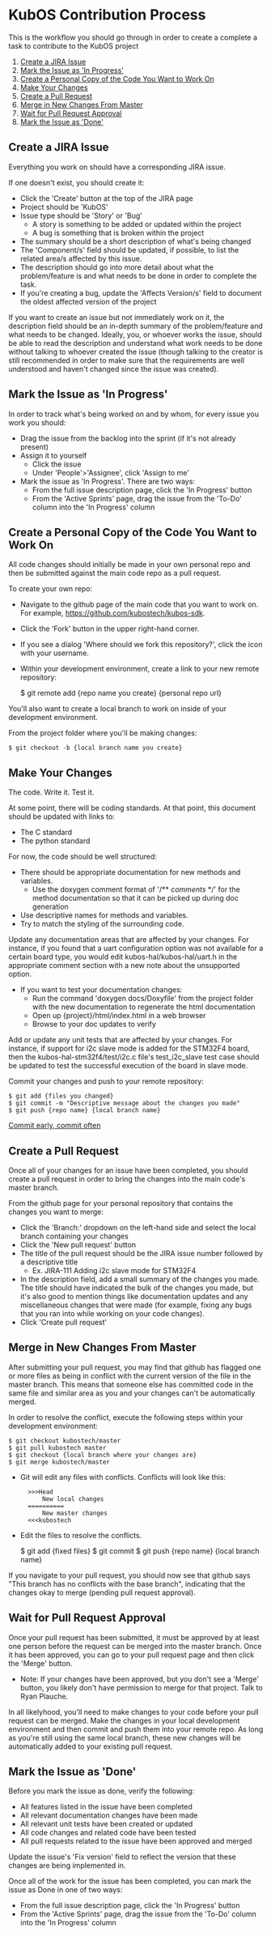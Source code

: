 # KubOS Contribution Process

This is the workflow you should go through in order to create a complete a task to contribute to the KubOS project

1. [Create a JIRA Issue](#create-a-jira-issue)
2. [Mark the Issue as 'In Progress'](#mark-the-issue-as-in-progress)
3. [Create a Personal Copy of the Code You Want to Work On](#create-a-personal-copy-of-the-code-you-want-to-work-on)
4. [Make Your Changes](#make-your-changes)
5. [Create a Pull Request](#create-a-pull-request)
6. [Merge in New Changes From Master](#merge-in-new-changes-from-master)
7. [Wait for Pull Request Approval](#wait-for-pull-request-approval)
8. [Mark the Issue as 'Done'](#mark-the-issue-as-done)


## Create a JIRA Issue

Everything you work on should have a corresponding JIRA issue.  

If one doesn't exist, you should create it:
- Click the 'Create' button at the top of the JIRA page
- Project should be 'KubOS'
- Issue type should be 'Story' or 'Bug'
    * A story is something to be added or updated within the project
    * A bug is something that is broken within the project
- The summary should be a short description of what's being changed
- The 'Component/s' field should be updated, if possible, to list the related area/s affected by this issue.
- The description should go into more detail about what the problem/feature is and what needs to be done in order
to complete the task.
- If you're creating a bug, update the 'Affects Version/s' field to document the oldest affected version of the project

If you want to create an issue but not immediately work on it, the description field should be an in-depth summary of the problem/feature
and what needs to be changed.  Ideally, you, or whoever works the issue, should be able to read the description and understand what work 
needs to be done without talking to whoever created the issue (though talking to the creator is still recommended in order to make sure that
the requirements are well understood and haven't changed since the issue was created).

## Mark the Issue as 'In Progress'

In order to track what's being worked on and by whom, for every issue you work you should:
- Drag the issue from the backlog into the sprint (if it's not already present)
- Assign it to yourself
	* Click the issue
	* Under 'People'>'Assignee', click 'Assign to me'
- Mark the issue as 'In Progress'.  There are two ways:
	* From the full issue description page, click the 'In Progress' button
	* From the 'Active Sprints' page, drag the issue from the 'To-Do' column into the 'In Progress' column
	
## Create a Personal Copy of the Code You Want to Work On

All code changes should initially be made in your own personal repo and then be submitted against the main code repo as a pull request.

To create your own repo:
- Navigate to the github page of the main code that you want to work on.  For example, https://github.com/kubostech/kubos-sdk.
- Click the 'Fork' button in the upper right-hand corner.
- If you see a dialog 'Where should we fork this repository?', click the icon with your username.
- Within your development environment, create a link to your new remote repository:

	$ git remote add {repo name you create} {personal repo url}
	
You'll also want to create a local branch to work on inside of your development environment.

From the project folder where you'll be making changes:

	$ git checkout -b {local branch name you create}

## Make Your Changes

The code.  Write it.  Test it.  

At some point, there will be coding standards.
At that point, this document should be updated with links to:
- The C standard
- The python standard

For now, the code should be well structured:
- There should be appropriate documentation for new methods and variables.
	+ Use the doxygen comment format of '/** _comments_ */' for the method documentation so that it can be picked up during doc generation
- Use descriptive names for methods and variables.
- Try to match the styling of the surrounding code.

Update any documentation areas that are affected by your changes.  For instance, if you found that a uart configuration option was not available
for a certain board type, you would edit kubos-hal/kubos-hal/uart.h in the appropriate comment section with a new note about the unsupported option.
- If you want to test your documentation changes:
	+ Run the command 'doxygen docs/Doxyfile' from the project folder with the new documentation to regenerate the html documentation
	+ Open up {project}/html/index.html in a web browser
	+ Browse to your doc updates to verify

Add or update any unit tests that are affected by your changes.  For instance, if support for i2c slave mode is added for the STM32F4 board, then the
kubos-hal-stm32f4/test/i2c.c file's test\_i2c\_slave test case should be updated to test the successful execution of the board in slave mode.

Commit your changes and push to your remote repository:

	$ git add {files you changed}
	$ git commit -m "Descriptive message about the changes you made"
	$ git push {repo name} {local branch name}
	
[Commit early, commit often](http://www.databasically.com/2011/03/14/git-commit-early-commit-often/)

## Create a Pull Request

Once all of your changes for an issue have been completed, you should create a pull request in order to bring the changes into the main code's
master branch.

From the github page for your personal repository that contains the changes you want to merge:
- Click the 'Branch:' dropdown on the left-hand side and select the local branch containing your changes
- Click the 'New pull request' button
- The title of the pull request should be the JIRA issue number followed by a descriptive title
	+ Ex. JIRA-111 Adding i2c slave mode for STM32F4
- In the description field, add a small summary of the changes you made.  The title should have indicated the bulk of the changes you made,
but it's also good to mention things like documentation updates and any miscellaneous changes that were made (for example, fixing any bugs
that you ran into while working on your code changes).
- Click 'Create pull request'


## Merge in New Changes From Master

After submitting your pull request, you may find that github has flagged one or more files as being in conflict with the current version of the file
in the master branch.  This means that someone else has committed code in the same file and similar area as you and your changes can't be 
automatically merged.

In order to resolve the conflict, execute the following steps within your development environment:

	$ git checkout kubostech/master
	$ git pull kubostech master
	$ git checkout {local branch where your changes are}
	$ git merge kubostech/master

- Git will edit any files with conflicts.  Conflicts will look like this:
	
		>>>Head
			New local changes
		==========
			New master changes
		<<<kubostech
		
- Edit the files to resolve the conflicts.

	$ git add {fixed files}
	$ git commit
	$ git push {repo name} {local branch name}

If you navigate to your pull request, you should now see that github says "This branch has no conflicts with the base branch", indicating that
the changes okay to merge (pending pull request approval).

## Wait for Pull Request Approval

Once your pull request has been submitted, it must be approved by at least one person before the request can be merged into the master branch.
Once it has been approved, you can go to your pull request page and then click the 'Merge' button.
- Note:  If your changes have been approved, but you don't see a 'Merge' button, you likely don't have permission to merge for that project. 
Talk to Ryan Plauche.

In all likelyhood, you'll need to make changes to your code before your pull request can be merged.  Make the changes in your local development 
environment and then commit and push them into your remote repo.  As long as you're still using the same local branch, these new changes will
be automatically added to your existing pull request.

## Mark the Issue as 'Done'

Before you mark the issue as done, verify the following:
- All features listed in the issue have been completed
- All relevant documentation changes have been made
- All relevant unit tests have been created or updated
- All code changes and related code have been tested
- All pull requests related to the issue have been approved and merged

Update the issue's 'Fix version' field to reflect the version that these changes are being implemented in.

Once all of the work for the issue has been completed, you can mark the issue as Done in one of two ways:
- From the full issue description page, click the 'In Progress' button
- From the 'Active Sprints' page, drag the issue from the 'To-Do' column into the 'In Progress' column